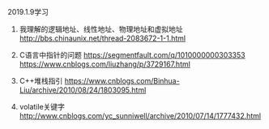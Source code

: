 2019.1.9学习   

1. 我理解的逻辑地址、线性地址、物理地址和虚拟地址 http://bbs.chinaunix.net/thread-2083672-1-1.html

2. C语言中指针的问题 https://segmentfault.com/q/1010000000303353    https://www.cnblogs.com/liuzhang/p/3729167.html

3. C++堆栈指引 https://www.cnblogs.com/Binhua-Liu/archive/2010/08/24/1803095.html

4. volatile关键字 http://www.cnblogs.com/yc_sunniwell/archive/2010/07/14/1777432.html
